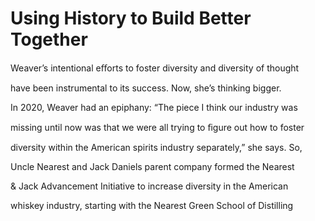 # Using History to Build Better Together

Weaver’s intentional eﬀorts to foster diversity and diversity of thought

have been instrumental to its success. Now, she’s thinking bigger.

In 2020, Weaver had an epiphany: “The piece I think our industry was

missing until now was that we were all trying to ﬁgure out how to foster

diversity within the American spirits industry separately,” she says. So,

Uncle Nearest and Jack Daniels parent company formed the Nearest

& Jack Advancement Initiative to increase diversity in the American

whiskey industry, starting with the Nearest Green School of Distilling